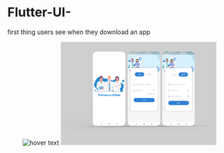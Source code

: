 # Flutter-UI-
first thing users see when they download an app
<p align="center">
  <img src="your_relative_path_here" width="350" title="hover text">
  <img src="https://raw.githubusercontent.com/Mohamed15Ghaly/Flutter-UI-/main/Task.png" width="350" alt="accessibility text">
</p>
